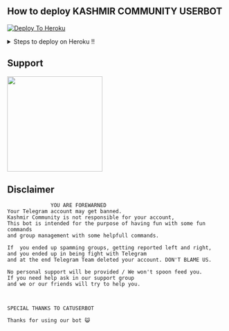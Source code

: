 
## How to deploy KASHMIR COMMUNITY USERBOT

[![Deploy To Heroku](https://www.herokucdn.com/deploy/button.svg)](https://dashboard.heroku.com/new?button-url=https://github.com/Hanan3000/kashmircommunity-ub ) 

  <details>
    <summary>Steps to deploy on Heroku !! </summary>

  #### Get Required values First 

  1) Get App Id and Api Hash from [HERE](https://my.telegram.org) 
  2) Create a bot in [Bot Father](https://t.me/botfather) and get Bot Token
  3) Then Generate stringsession from [Repl](https://generatestringsession.sandeep1709.repl.run/).


  </details>
  
## Support
   <a href="https://t.me/kashmircommunity"><img src="https://img.shields.io/badge/Ghttps://t.me/kashmircommunityroup%20Support%3F-yes-green?&style=flat-square?&logo=telegram" width=220px></a></p>
   
## Disclaimer

```
              YOU ARE FOREWARNED
Your Telegram account may get banned.     
Kashmir Community is not responsible for your account, 
This bot is intended for the purpose of having fun with some fun commands 
and group management with some helpfull commands.

If  you ended up spamming groups, getting reported left and right, 
and you ended up in being fight with Telegram 
and at the end Telegram Team deleted your account. DON'T BLAME US.

No personal support will be provided / We won't spoon feed you. 
If you need help ask in our support group 
and we or our friends will try to help you.



SPECIAL THANKS TO CATUSERBOT

Thanks for using our bot 😺
```

   
